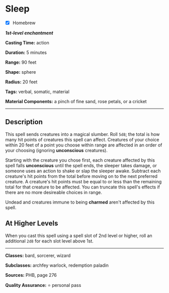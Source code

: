 # Sleep

- [x] Homebrew

***1st-level enchantment***

**Casting Time:** action

**Duration:** 5 minutes

**Range:** 90 feet

**Shape:** sphere

**Radius:** 20 feet

**Tags:** verbal, somatic, material

**Material Components:** a pinch of fine sand, rose petals, or a cricket

---

## Description
This spell sends creatures into a magical slumber.
Roll `5d8`; the total is how many hit points of creatures this spell can affect.
Creatures of your choice within 20 feet of a point you choose within range are affected in an order of your choosing (ignoring **unconscious** creatures).

Starting with the creature you chose first, each creature affected by this spell falls **unconscious** until the spell ends, the sleeper takes damage, or someone uses an action to shake or slap the sleeper awake.
Subtract each creature's hit points from the total before moving on to the next preferred creature.
A creature's hit points must be equal to or less than the remaining total for that creature to be affected.
You can truncate this spell's effects if there are no more desireable choices in range.

Undead and creatures immune to being **charmed** aren't affected by this spell.

## At Higher Levels
When you cast this spell using a spell slot of 2nd level or higher, roll an additional `2d8` for each slot level above 1st.

---

**Classes:** bard, sorcerer, wizard

**Subclasses:** archfey warlock, redemption paladin

**Sources:** PHB, page 276

**Quality Assurance:** :star: personal pass

